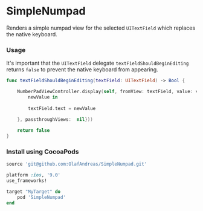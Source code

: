 # SimpleNumpad

Renders a simple numpad view for the selected `UITextField` which replaces the native keyboard.

### Usage
It's important that the `UITextField` delegate `textFieldShouldBeginEditing` returns `false` to prevent the native keyboard from appearing.

```swift
func textFieldShouldBeginEditing(textField: UITextField) -> Bool {

    NumberPadViewController.display(self, fromView: textField, value: value, onValueChanged: {
        newValue in
                
        textField.text = newValue
                
    }, passthroughViews:  nil}))

    return false
}

```

### Install using CocoaPods
```ruby
source 'git@github.com:OlafAndreas/SimpleNumpad.git'

platform :ios, '9.0'
use_frameworks!

target "MyTarget" do
    pod 'SimpleNumpad'
end
```

